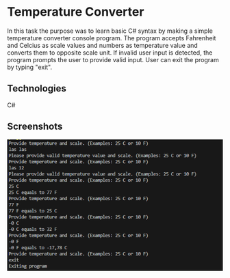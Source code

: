 # Temperature Converter

In this task the purpose was to learn basic C# syntax by making a simple temperature converter console program. The program accepts Fahrenheit and Celcius as scale values and numbers as temperature value and converts them to opposite scale unit. If invalid user input is detected, the program prompts the user to provide valid input. User can exit the program by typing "exit".

## Technologies

C#

## Screenshots

![Screenshot](consolelog.png)